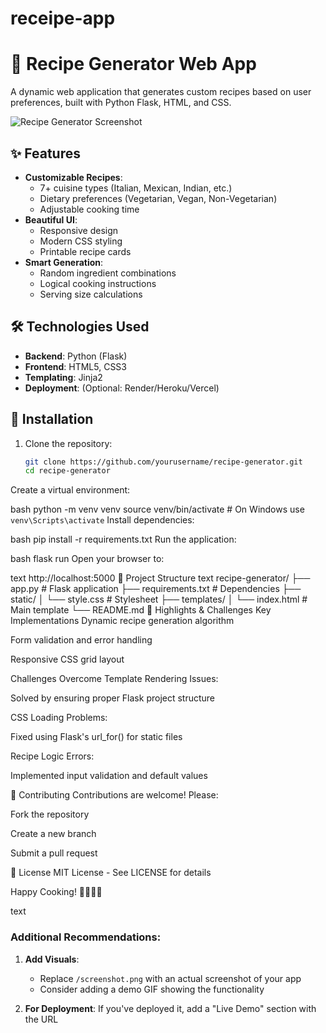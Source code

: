 # receipe-app
# 🍳 Recipe Generator Web App

A dynamic web application that generates custom recipes based on user preferences, built with Python Flask, HTML, and CSS.

![Recipe Generator Screenshot](/screenshot.png) <!-- Add a screenshot later -->

## ✨ Features

- **Customizable Recipes**:
  - 7+ cuisine types (Italian, Mexican, Indian, etc.)
  - Dietary preferences (Vegetarian, Vegan, Non-Vegetarian)
  - Adjustable cooking time
- **Beautiful UI**:
  - Responsive design
  - Modern CSS styling
  - Printable recipe cards
- **Smart Generation**:
  - Random ingredient combinations
  - Logical cooking instructions
  - Serving size calculations

## 🛠️ Technologies Used

- **Backend**: Python (Flask)
- **Frontend**: HTML5, CSS3
- **Templating**: Jinja2
- **Deployment**: (Optional: Render/Heroku/Vercel)

## 🚀 Installation

1. Clone the repository:
   ```bash
   git clone https://github.com/yourusername/recipe-generator.git
   cd recipe-generator
Create a virtual environment:

bash
python -m venv venv
source venv/bin/activate  # On Windows use `venv\Scripts\activate`
Install dependencies:

bash
pip install -r requirements.txt
Run the application:

bash
flask run
Open your browser to:

text
http://localhost:5000
📂 Project Structure
text
recipe-generator/
├── app.py                # Flask application
├── requirements.txt      # Dependencies
├── static/
│   └── style.css         # Stylesheet
├── templates/
│   └── index.html        # Main template
└── README.md
🌟 Highlights & Challenges
Key Implementations
Dynamic recipe generation algorithm

Form validation and error handling

Responsive CSS grid layout

Challenges Overcome
Template Rendering Issues:

Solved by ensuring proper Flask project structure

CSS Loading Problems:

Fixed using Flask's url_for() for static files

Recipe Logic Errors:

Implemented input validation and default values

🤝 Contributing
Contributions are welcome! Please:

Fork the repository

Create a new branch

Submit a pull request

📜 License
MIT License - See LICENSE for details

Happy Cooking! 🧑‍🍳👨‍🍳

text

### Additional Recommendations:

1. **Add Visuals**:
   - Replace `/screenshot.png` with an actual screenshot of your app
   - Consider adding a demo GIF showing the functionality

2. **For Deployment**:
   If you've deployed it, add a "Live Demo" section with the URL
